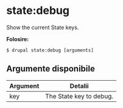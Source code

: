 # state:debug
Show the current State keys.

**Folosire:**
```
$ drupal state:debug [arguments] 
```

## Argumente disponibile
Argument | Detalii
---------|-------------
key | The State key to debug.

